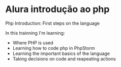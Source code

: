 # Alura introdução ao php
Php Introduction: First steps on the language

In this trainning I'm learning:
- Where PHP is used
- Learning how to code php in PhpStorm
- Learning the important basics of the language
- Taking decisions on code and reapeating actions
